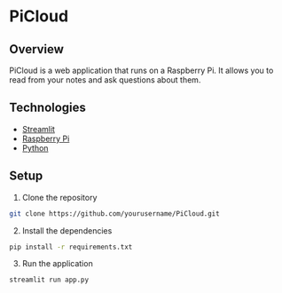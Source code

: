 # PiCloud

## Overview

PiCloud is a web application that runs on a Raspberry Pi. It allows you to read from your notes and ask questions about them.

## Technologies

- [Streamlit](https://streamlit.io/)
- [Raspberry Pi](https://www.raspberrypi.org/)
- [Python](https://www.python.org/)

## Setup

1. Clone the repository

```bash
git clone https://github.com/yourusername/PiCloud.git
```

2. Install the dependencies

```bash
pip install -r requirements.txt
```

3. Run the application

```bash
streamlit run app.py
```



